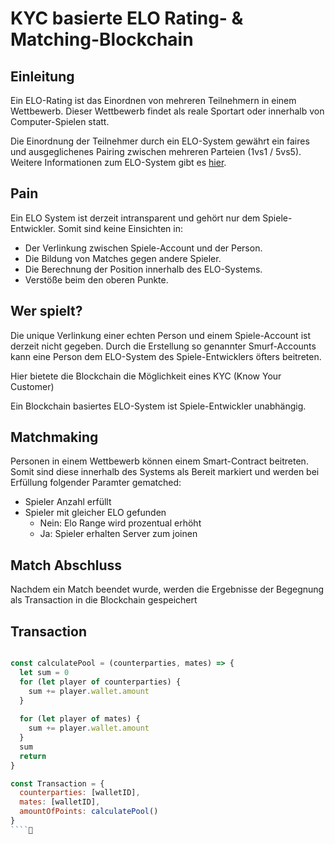 # KYC basierte ELO Rating- & Matching-Blockchain

## Einleitung
Ein ELO-Rating ist das Einordnen von mehreren Teilnehmern in einem Wettbewerb.
Dieser Wettbewerb findet als reale Sportart oder innerhalb von Computer-Spielen statt.

Die Einordnung der Teilnehmer durch ein ELO-System gewährt ein faires und ausgeglichenes Pairing zwischen mehreren Parteien (1vs1 / 5vs5).
Weitere Informationen zum ELO-System gibt es [hier](https://en.wikipedia.org/wiki/Elo_rating_system).

## Pain
Ein ELO System ist derzeit intransparent und gehört nur dem Spiele-Entwickler.
Somit sind keine Einsichten in:

- Der Verlinkung zwischen Spiele-Account und der Person.
- Die Bildung von Matches gegen andere Spieler. 
- Die Berechnung der Position innerhalb des ELO-Systems.
- Verstöße beim den oberen Punkte.

## Wer spielt?
Die unique Verlinkung einer echten Person und einem Spiele-Account ist derzeit nicht gegeben. 
Durch die Erstellung so genannter Smurf-Accounts kann eine Person dem ELO-System des Spiele-Entwicklers öfters beitreten.

Hier bietete die Blockchain die Möglichkeit eines KYC (Know Your Customer)

Ein Blockchain basiertes ELO-System ist Spiele-Entwickler unabhängig.

## Matchmaking
Personen in einem Wettbewerb können einem Smart-Contract beitreten. 
Somit sind diese innerhalb des Systems als Bereit markiert und werden bei Erfüllung folgender Paramter gematched:

- Spieler Anzahl erfüllt
- Spieler mit gleicher ELO gefunden
  - Nein: Elo Range wird prozentual erhöht
  - Ja: Spieler erhalten Server zum joinen
  
## Match Abschluss
Nachdem ein Match beendet wurde, werden die Ergebnisse der Begegnung als Transaction in die Blockchain gespeichert

## Transaction

```js

const calculatePool = (counterparties, mates) => {
  let sum = 0
  for (let player of counterparties) {
    sum += player.wallet.amount
  }
  
  for (let player of mates) {
    sum += player.wallet.amount
  }
  sum 
  return 
}

const Transaction = {
  counterparties: [walletID],
  mates: [walletID],
  amountOfPoints: calculatePool()
}
````
